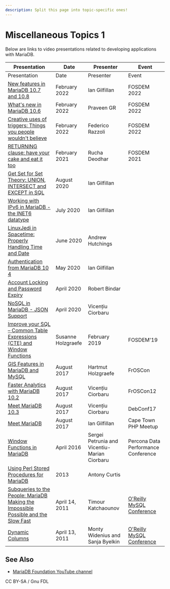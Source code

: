 ```yaml
---
description: Split this page into topic-specific ones!
---
```


# Miscellaneous Topics 1

Below are links to video presentations related to developing applications with MariaDB.

| Presentation                                                                                                                                        | Date               | Presenter                                    | Event                                                          |
| --------------------------------------------------------------------------------------------------------------------------------------------------- | ------------------ | -------------------------------------------- | -------------------------------------------------------------- |
| Presentation                                                                                                                                        | Date               | Presenter                                    | Event                                                          |
| [New features in MariaDB 10.7 and 10.8](https://www.youtube.com/watch?v=6XR9HDBMv_s)                                                                | February 2022      | Ian Gilfillan                                | FOSDEM 2022                                                    |
| [What's new in MariaDB 10.6](https://youtu.be/4bSeaSN9_BI)                                                                                          | February 2022      | Praveen GR                                   | FOSDEM 2022                                                    |
| [Creative uses of triggers: Things you people wouldn't believe](https://www.youtube.com/watch?v=-O2up6Fr9M0)                                        | February 2022      | Federico Razzoli                             | FOSDEM 2022                                                    |
| [RETURNING clause: have your cake and eat it too](https://www.youtube.com/watch?v=n-LTdEBeAT4)                                                      | February 2021      | Rucha Deodhar                                | FOSDEM 2021                                                    |
| [Get Set for Set Theory: UNION, INTERSECT and EXCEPT in SQL](https://www.youtube.com/watch?v=UNi-fVSpRm0)                                           | August 2020        | Ian Gilfillan                                |                                                                |
| [Working with IPv6 in MariaDB - the INET6 datatype](https://www.youtube.com/watch?v=1zNOGGgUnlQ)                                                    | July 2020          | Ian Gilfillan                                |                                                                |
| [LinuxJedi in Spacetime: Properly Handling Time and Date](https://www.youtube.com/watch?v=IV8q_mbZzEo)                                              | June 2020          | Andrew Hutchings                             |                                                                |
| [Authentication from MariaDB 10 4](https://www.youtube.com/watch?v=aWFG4uLbimM)                                                                     | May 2020           | Ian Gilfillan                                |                                                                |
| [Account Locking and Password Expiry](https://www.youtube.com/watch?v=AWM_fWZ3XIw)                                                                  | April 2020         | Robert Bindar                                |                                                                |
| [NoSQL in MariaDB - JSON Support](https://www.youtube.com/watch?v=sLE7jPETp8g)                                                                      | April 2020         | Vicențiu Ciorbaru                            |                                                                |
| [Improve your SQL – Common Table Expressions (CTE) and Window Functions](https://ftp.osuosl.org/pub/fosdem/2019/H.1301/improve_sql.mp4)             | Susanne Holzgraefe | February 2019                                | FOSDEM'19                                                      |
| [GIS Features in MariaDB and MySQL](https://media.ccc.de/v/froscon2017-2034-gis_features_in_mariadb_and_mysql)                                      | August 2017        | Hartmut Holzgraefe                           | FrOSCon                                                        |
| [Faster Analytics with MariaDB 10.2](https://media.ccc.de/v/froscon2017-1940-faster_analytics_with_mariadb_10_2)                                    | August 2017        | Vicențiu Ciorbaru                            | FrOSCon12                                                      |
| [Meet MariaDB 10.3](https://www.slideshare.net/vicentiuciorbaru/meet-mariadb-103-debconf-2017)                                                      | August 2017        | Vicențiu Ciorbaru                            | DebConf17                                                      |
| [Meet MariaDB](https://www.slideshare.net/IanGilfillan2/meet-mariadb)                                                                               | August 2017        | Ian Gilfillan                                | Cape Town PHP Meetup                                           |
| [Window Functions in MariaDB](https://youtu.be/cTudv3m6vYM)                                                                                         | April 2016         | Sergei Petrunia and Vicentiu-Marian Ciorbaru | Percona Data Performance Conference                            |
| [Using Perl Stored Procedures for MariaDB](https://www.slideshare.net/AntonyTCurtis/using-perl-stored-procedures-for-mariadb)                       | 2013               | Antony Curtis                                |                                                                |
| [Subqueries to the People: MariaDB Making the Impossible Possible and the Slow Fast](https://en.oreilly.com/mysql2011/public/schedule/detail/20238) | April 14, 2011     | Timour Katchaounov                           | [O'Reilly MySQL Conference](https://en.oreilly.com/mysql2011/) |
| [Dynamic Columns](https://en.oreilly.com/mysql2011/public/schedule/detail/17829)                                                                    | April 13, 2011     | Monty Widenius and Sanja Byelkin             | [O'Reilly MySQL Conference](https://en.oreilly.com/mysql2011/) |

## See Also

* [MariaDB Foundation YouTube channel](https://www.youtube.com/c/MariaDBFoundation)

CC BY-SA / Gnu FDL
